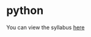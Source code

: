 # python

You can view the syllabus [here](https://github.com/saifeemustafaq/python/blob/main/syllabus.md)
